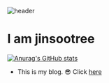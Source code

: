 ![header](https://capsule-render.vercel.app/api?type=rounded&color=gradient&text=%20Hello%World!%20&height=300&fontSize=100&textBg=true)
# I am jinsootree
[![Anurag's GitHub stats](https://github-readme-stats.vercel.app/api?username=jinsootree)](https://github.com/anuraghazra/github-readme-stats)
* This is my blog. 😎 Click [here](https://xn--2z1bj25a.shop/)
